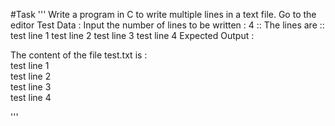 #Task
'''
Write a program in C to write multiple lines in a text file. Go to the editor
Test Data :
Input the number of lines to be written : 4
:: The lines are ::
test line 1
test line 2
test line 3
test line 4
Expected Output :

 The content of the file test.txt is  :                                                                       
test line 1                                                                                                   
test line 2                                                                                                   
test line 3                                                                                                   
test line 4 

'''
